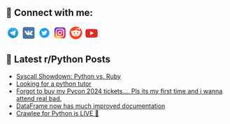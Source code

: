 ## 🔎 Connect with me:
[<img src="https://github.com/bullbesh/bullbesh/blob/main/images/Telegram.png" width="32" height="32" />](https://t.me/bullbesh)
[<img src="https://github.com/bullbesh/bullbesh/blob/main/images/VK.png" width="32" height="32" />](https://vk.com/bullbesh)
[<img src="https://github.com/bullbesh/bullbesh/blob/main/images/Twitter.png" width="32" height="32" />](https://twitter.com/bullbesh1)
[<img src="https://github.com/bullbesh/bullbesh/blob/main/images/Instagram.png" width="32" height="32" />](https://www.instagram.com/bullbesh)
[<img src="https://github.com/bullbesh/bullbesh/blob/main/images/Reddit.png" width="32" height="32" />](https://www.reddit.com/user/bullbesh)
[<img src="https://github.com/bullbesh/bullbesh/blob/main/images/YouTube.png" width="32" height="32" />](https://www.youtube.com/channel/UCtfjRs6uzgq5mfm8S06WTcg)

## 📕 Latest r/Python Posts
<!-- BLOG-POST-LIST:START -->
- [Syscall Showdown: Python vs. Ruby](https://www.reddit.com/r/Python/comments/1dz5nh4/syscall_showdown_python_vs_ruby/)
- [Looking for a python tutor](https://www.reddit.com/r/Python/comments/1dz4vch/looking_for_a_python_tutor/)
- [Forgot to buy my Pycon 2024 tickets.... Pls its my first time and i wanna attend real bad.](https://www.reddit.com/r/Python/comments/1dz2q4u/forgot_to_buy_my_pycon_2024_tickets_pls_its_my/)
- [DataFrame now has much improved documentation](https://www.reddit.com/r/Python/comments/1dz1xuw/dataframe_now_has_much_improved_documentation/)
- [Crawlee for Python is LIVE 👏](https://www.reddit.com/r/Python/comments/1dyyaky/crawlee_for_python_is_live/)
<!-- BLOG-POST-LIST:END -->
